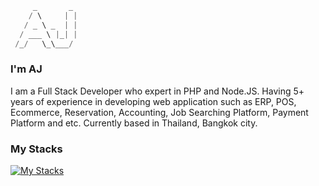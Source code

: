 ```dart
     _       _ 
    / \     | |
   / _ \ _  | |
  / ___ \ |_| |
 /_/   \_\___/            
```

### I'm AJ

I am a Full Stack Developer who expert in PHP and Node.JS. Having 5+ years of experience in developing web application such as ERP, POS, Ecommerce, Reservation, Accounting, Job Searching Platform, Payment Platform and etc. Currently based in Thailand, Bangkok city.

### My Stacks

[![My Stacks](https://skillicons.dev/icons?i=php,nodejs,ts,js,react,vue,flutter,dart,mysql,postgres,redis,workers,tailwind,git,figma,nuxtjs,cloudflare,docker,mongodb,aws)](https://skillicons.dev)
